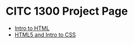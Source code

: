 # CITC 1300 Project Page



<ul>
<li><a href="intro_to_html/index.html"> <target="_blank">Intro to HTML</a></li>
<li><a href="HTML5_and_intro_to_CSS/index.html"> <target="_blank">HTML5 and Intro to CSS</a></li>
</u>  